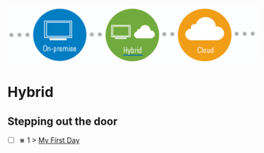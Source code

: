 <p align="center">
  <img src="Hybrid.png">
</p>

# Hybrid



## Stepping out the door

- [ ] &#x22C7; 1 > [My First Day](Journey/001/Readme.md)
